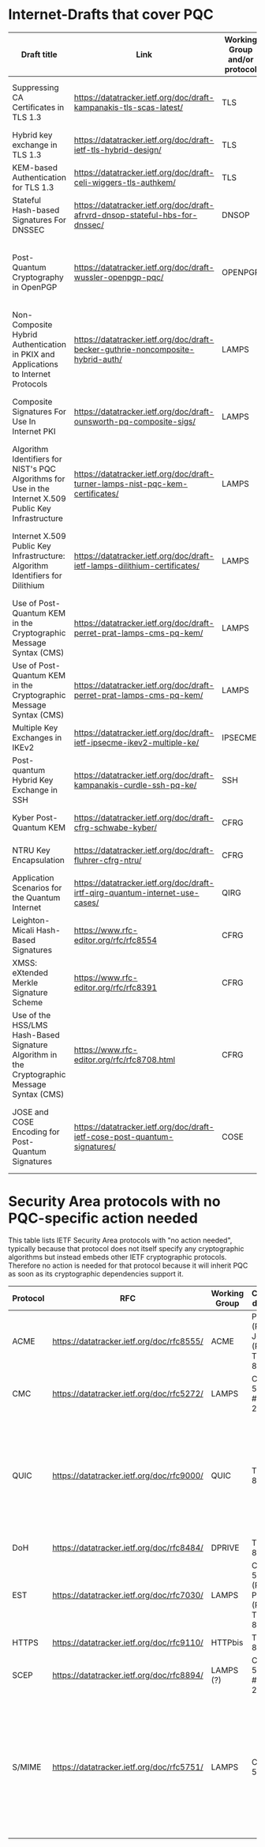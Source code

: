 # Internet-Drafts that cover PQC

| Draft title | Link | Working Group and/or protocol | Topic | Comments |
|------------ |----- |------------------------------ |------ |--------- |
| Suppressing CA Certificates in TLS 1.3 | <https://datatracker.ietf.org/doc/draft-kampanakis-tls-scas-latest/> | TLS | TLS authentication and certificate chain | |
| Hybrid key exchange in TLS 1.3 | <https://datatracker.ietf.org/doc/draft-ietf-tls-hybrid-design/> | TLS | Hybrid TLS key exchange | Adopted by WG |
| KEM-based Authentication for TLS 1.3 | <https://datatracker.ietf.org/doc/draft-celi-wiggers-tls-authkem/> | TLS | KEM-based authentication | Expired draft | 
| Stateful Hash-based Signatures For DNSSEC | <https://datatracker.ietf.org/doc/draft-afrvrd-dnsop-stateful-hbs-for-dnssec/> | DNSOP | Stateful Hash-based Signatures For DNSSEC | Expired draft | 
| Post-Quantum Cryptography in OpenPGP | <https://datatracker.ietf.org/doc/draft-wussler-openpgp-pqc/> | OPENPGP | Post-Quantum public-key algorithm extension for the OpenPGP protocol | |
| Non-Composite Hybrid Authentication in PKIX and Applications to Internet Protocols | <https://datatracker.ietf.org/doc/draft-becker-guthrie-noncomposite-hybrid-auth/> | LAMPS | Non-composite hybrid authentication | Expired draft | 
| Composite Signatures For Use In Internet PKI | <https://datatracker.ietf.org/doc/draft-ounsworth-pq-composite-sigs/> | LAMPS | Composite public and private keys and encryption | Expired draft | 
| Algorithm Identifiers for NIST's PQC Algorithms for Use in the Internet X.509 Public Key Infrastructure | <https://datatracker.ietf.org/doc/draft-turner-lamps-nist-pqc-kem-certificates/> | LAMPS | | Expired draft |
| Internet X.509 Public Key Infrastructure: Algorithm Identifiers for Dilithium | <https://datatracker.ietf.org/doc/draft-ietf-lamps-dilithium-certificates/> | LAMPS | Dilithium quantum-resistant signatures in Internet X.509 certificates | |
| Use of Post-Quantum KEM in the Cryptographic Message Syntax (CMS) | <https://datatracker.ietf.org/doc/draft-perret-prat-lamps-cms-pq-kem/> | LAMPS | | |
| Use of Post-Quantum KEM in the Cryptographic Message Syntax (CMS) | <https://datatracker.ietf.org/doc/draft-perret-prat-lamps-cms-pq-kem/> | LAMPS | | |
| Multiple Key Exchanges in IKEv2 | <https://datatracker.ietf.org/doc/draft-ietf-ipsecme-ikev2-multiple-ke/> |IPSECME| |Submitted to IESG for Publication |
| Post-quantum Hybrid Key Exchange in SSH | <https://datatracker.ietf.org/doc/draft-kampanakis-curdle-ssh-pq-ke/> | SSH | | |
| Kyber Post-Quantum KEM | <https://datatracker.ietf.org/doc/draft-cfrg-schwabe-kyber/> | CFRG | Description of the Kyber algorithm | |
| NTRU Key Encapsulation | <https://datatracker.ietf.org/doc/draft-fluhrer-cfrg-ntru/> | CFRG | Description of the NTRU algorithm | |
| Application Scenarios for the Quantum Internet | <https://datatracker.ietf.org/doc/draft-irtf-qirg-quantum-internet-use-cases/> | QIRG | | |
| Leighton-Micali Hash-Based Signatures | <https://www.rfc-editor.org/rfc/rfc8554> | CFRG | | RFC | 
| XMSS: eXtended Merkle Signature Scheme | <https://www.rfc-editor.org/rfc/rfc8391> | CFRG | | RFC | 
| Use of the HSS/LMS Hash-Based Signature Algorithm in the Cryptographic Message Syntax (CMS)| <https://www.rfc-editor.org/rfc/rfc8708.html> |CFRG| |RFC | 
| JOSE and COSE Encoding for Post-Quantum Signatures | <https://datatracker.ietf.org/doc/draft-ietf-cose-post-quantum-signatures/> | COSE | | Will be split into separate drafts, one for each alg covered |



# Security Area protocols with no PQC-specific action needed

This table lists IETF Security Area protocols with "no action needed", typically because that protocol does not itself specify any cryptographic algorithms but instead embeds other IETF cryptographic protocols. Therefore no action is needed for that protocol because it will inherit PQC as soon as its cryptographic dependencies support it. 


| Protocol | RFC       | Working Group  | Cryptographic dependencies | Comment |
|--------- |---------- |--------------- |--------------------------- |-------- |
| ACME     | <https://datatracker.ietf.org/doc/rfc8555/>   | ACME           | PKCS #10 (RFC 2986), JOSE/JWS (RFC 7515), TLS (RFC 8446) | |
| CMC      | <https://datatracker.ietf.org/doc/rfc5272/>   | LAMPS          | CMS (RFC 5652), PKCS #10 (RFC 2986) |         |
| QUIC     | <https://datatracker.ietf.org/doc/rfc9000/>   | QUIC           | TLS 1.3 (RFC 8446)          | QUIC is pretty specific to TLS 1.3, so probably needs an update in lockstep with each TLS update |
| DoH      | <https://datatracker.ietf.org/doc/rfc8484/>   | DPRIVE         | TLS (RFC 8446)              |         |
| EST      | <https://datatracker.ietf.org/doc/rfc7030/>   | LAMPS          | CMC (RFC 5272), CMS (RFC 5652), PKCS #10 (RFC 2986), TLS (RFC 8446) |         |
| HTTPS    | <https://datatracker.ietf.org/doc/rfc9110/>   | HTTPbis       | TLS (RFC 8446)
| SCEP     | <https://datatracker.ietf.org/doc/rfc8894/>   | LAMPS (?)      | CMS (RFC 5652), PKCS #10 (RFC 2986) |  |
| S/MIME   | <https://datatracker.ietf.org/doc/rfc5751/>   | LAMPS        | CMS (RFC 5652)               | Section 4.1 explicitly lists RSA, DSA, SHA-1. So maybe this needs an update to only modern non-PQC crypto. |

